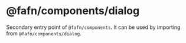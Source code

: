 # @fafn/components/dialog

Secondary entry point of `@fafn/components`. It can be used by importing from `@fafn/components/dialog`.
